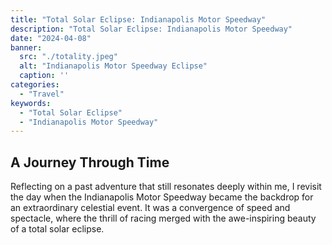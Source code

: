 ```yaml
---
title: "Total Solar Eclipse: Indianapolis Motor Speedway"
description: "Total Solar Eclipse: Indianapolis Motor Speedway"
date: "2024-04-08"
banner:
  src: "./totality.jpeg"
  alt: "Indianapolis Motor Speedway Eclipse"
  caption: ''
categories:
  - "Travel"
keywords:
  - "Total Solar Eclipse"
  - "Indianapolis Motor Speedway"
---
```


## A Journey Through Time

Reflecting on a past adventure that still resonates deeply within me, I revisit the day when the Indianapolis Motor Speedway became the backdrop for an extraordinary celestial event. It was a convergence of speed and spectacle, where the thrill of racing merged with the awe-inspiring beauty of a total solar eclipse.
